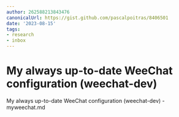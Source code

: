 ```yaml
---
author: 262588213843476
canonicalUrl: https://gist.github.com/pascalpoitras/8406501
date: '2023-08-15'
tags:
- research
- inbox
---
```


# My always up-to-date WeeChat configuration (weechat-dev)

My always up-to-date WeeChat configuration (weechat-dev) - myweechat.md